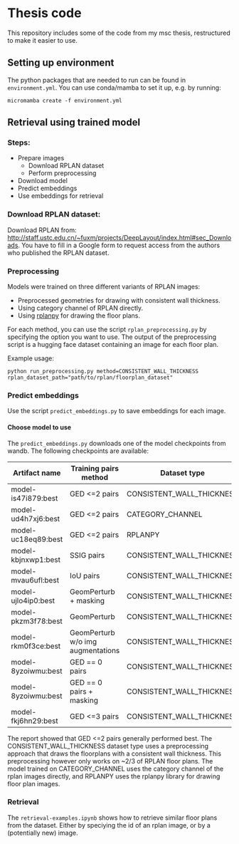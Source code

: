 # Thesis code

This repository includes some of the code from my msc thesis, restructured to make it easier to use.

## Setting up environment

The python packages that are needed to run can be found in `environment.yml`. You can use conda/mamba to set it up, e.g. by running:

```
micromamba create -f environment.yml
```

## Retrieval using trained model

### Steps:
- Prepare images
    - Download RPLAN dataset
    - Perform preprocessing
- Download model
- Predict embeddings
- Use embeddings for retrieval

### Download RPLAN dataset:
Download RPLAN from: http://staff.ustc.edu.cn/~fuxm/projects/DeepLayout/index.html#sec_Downloads. You have to fill in a Google form to request access from the authors who published the RPLAN dataset.

### Preprocessing

Models were trained on three different variants of RPLAN images:
- Preprocessed geometries for drawing with consistent wall thickness.
- Using category channel of RPLAN directly.
- Using [rplanpy](https://github.com/unaisaralegui/rplanpy) for drawing the floor plans.

For each method, you can use the script `rplan_preprocessing.py` by specifying the option you want to use. The output of the preprocessing script is a hugging face dataset containing an image for each floor plan.

Example usage:
```
python run_preprocessing.py method=CONSISTENT_WALL_THICKNESS rplan_dataset_path="path/to/rplan/floorplan_dataset"
```


### Predict embeddings

Use the script `predict_embeddings.py` to save embeddings for each image.

#### Choose model to use

The `predict_embeddings.py` downloads one of the model checkpoints from wandb. The following checkpoints are available:

|Artifact name | Training pairs method | Dataset type |
---------------|----------------------|---------------- |
|model-is47i879:best | GED <=2 pairs | CONSISTENT_WALL_THICKNESS |
|model-ud4h7xj6:best | GED <=2 pairs | CATEGORY_CHANNEL |
|model-uc18eq89:best | GED <=2 pairs | RPLANPY |
|model-kbjnxwp1:best | SSIG pairs    | CONSISTENT_WALL_THICKNESS |
|model-mvau6ufl:best | IoU pairs     | CONSISTENT_WALL_THICKNESS |
|model-ujlo4ip0:best | GeomPerturb + masking   | CONSISTENT_WALL_THICKNESS |
|model-pkzm3f78:best | GeomPerturb | CONSISTENT_WALL_THICKNESS |
|model-rkm0f3ce:best | GeomPerturb w/o img augmentations | CONSISTENT_WALL_THICKNESS |
|model-8yzoiwmu:best | GED == 0 pairs | CONSISTENT_WALL_THICKNESS |
|model-8yzoiwmu:best | GED == 0 pairs + masking | CONSISTENT_WALL_THICKNESS |
|model-fkj6hn29:best | GED <=3 pairs | CONSISTENT_WALL_THICKNESS |

The report showed that GED <=2 pairs generally performed best. The CONSISTENT_WALL_THICKNESS dataset type uses a preprocessing approach that draws the floorplans with a consistent wall thickness. This preprocessing however only works on ~2/3 of RPLAN floor plans. The model trained on CATEGORY_CHANNEL uses the category channel of the rplan images directly, and RPLANPY uses the rplanpy library for drawing floor plan images.

### Retrieval

The `retrieval-examples.ipynb` shows how to retrieve similar floor plans from the dataset. Either by speciying the id of an rplan image, or by a (potentially new) image.